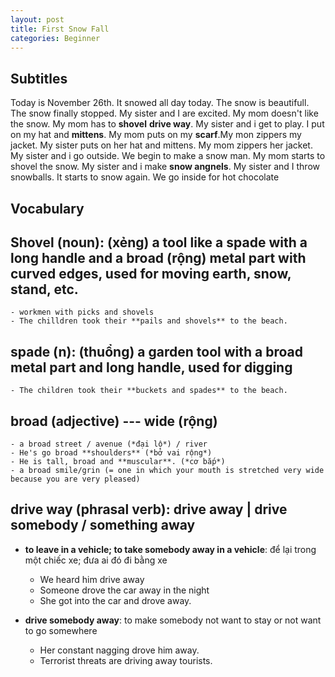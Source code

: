 ```yaml
---
layout: post
title: First Snow Fall
categories: Beginner 
---
```


## Subtitles

Today is November 26th. It snowed all day today. The snow is beautifull. The snow finally stopped. My sister and I are excited. My mom doesn't like the snow. My mom has to **shovel** **drive way**. My sister and i get to play. I put on my hat and **mittens**. My mom puts on my **scarf**.My mon  zippers my jacket. My sister puts on her hat and mittens. My mom zippers her jacket. My sister and i go outside. We begin to make a snow man. My mom starts to shovel the snow. My sister and i make **snow angnels**. My sister and I throw snowballs. It starts to snow again. We go inside for hot chocolate

## Vocabulary

## Shovel (noun): (xẻng) a tool like a **spade** with a long handle and a **broad** (rộng) **metal** part with **curved edges**, used for moving earth, snow, stand, etc. 

    - workmen with picks and shovels
    - The chilldren took their **pails and shovels** to the beach.

## spade (n): (thuổng) a garden tool with a broad metal part and long handle, used for **digging**

    - The children took their **buckets and spades** to the beach.

## broad (adjective) --- wide (rộng)

    - a broad street / avenue (*đại lộ*) / river
    - He's go broad **shoulders** (*bở vai rộng*)
    - He is tall, broad and **muscular**. (*cơ bắp*)
    - a broad smile/grin (= one in which your mouth is stretched very wide because you are very pleased)

## drive way (phrasal verb): drive away | drive somebody / something away

- **to leave in a vehicle; to take somebody away in a vehicle**: để lại trong một chiếc xe; đưa ai đó đi bằng xe

    - We heard him drive away
    - Someone drove the car away in the night
    - She got into the car and drove away.
- **drive somebody away**: to make somebody not want to stay or not want to go somewhere

    - Her constant nagging drove him away.
    - Terrorist threats are driving away tourists.